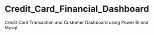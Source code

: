 # Credit_Card_Financial_Dashboard
Credit Card Transaction and Customer Dashboard using Power BI and Mysql.

